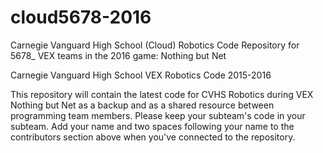 # cloud5678-2016

Carnegie Vanguard High School (Cloud) Robotics Code Repository for 5678_ VEX teams in the 2016 game: Nothing but Net

Carnegie Vanguard High School VEX Robotics Code 2015-2016

This repository will contain the latest code for CVHS Robotics during VEX Nothing but Net as a backup and as a shared resource between programming team members. Please keep your subteam's code in your subteam. Add your name and two spaces following your name to the contributors section above when you've connected to the repository.